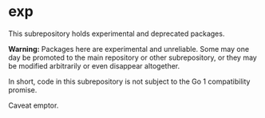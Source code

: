 # exp

This subrepository holds experimental and deprecated packages.

**Warning:** Packages here are experimental and unreliable. Some may
one day be promoted to the main repository or other subrepository,
or they may be modified arbitrarily or even disappear altogether.

In short, code in this subrepository is not subject to the Go 1
compatibility promise.

Caveat emptor.
